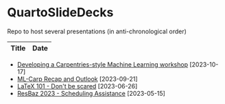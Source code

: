 # QuartoSlideDecks
Repo to host several presentations (in anti-chronological order)

| Title | Date |
| --- | --- |
- [Developing a Carpentries-style Machine Learning workshop](https://jensbri.github.io/QuartoSlides/LightningTalk#/title-slide) [2023-10-17]
- [ML-Carp Recap and Outlook](https://jensbri.github.io/QuartoSlides/ML-Recap#/title-slide) [2023-09-21]
- [LaTeX 101 - Don't be scared](https://jensbri.github.io/QuartoSlides/LaTeX101#/title-slide) [2023-06-26]
- [ResBaz 2023 - Scheduling Assistance](https://jensbri.github.io/QuartoSlides/ResBazPlanning#/title-slide) [2023-05-15]
